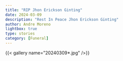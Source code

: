 ```yaml
---
title: "RIP Jhon Erickson Ginting"
date: 2024-03-09
description: "Rest In Peace Jhon Erickson Ginting"
author: Andre Moreno
lightbox: true
type: stories
category: [Funeral]
---
```


{{< gallery name="20240309*.jpg" />}}

